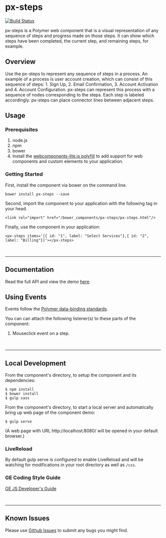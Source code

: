 # px-steps
[![Build Status](https://travis-ci.org/PredixDev/px-steps.svg?branch=master)](https://travis-ci.org/PredixDev/px-steps)

px-steps is a Polymer web component that is a visual representation of any sequence of steps and progress made on those steps. It can show which steps have been completed, the current step, and remaining steps, for example.

## Overview

Use the px-steps to represent any sequence of steps in a process.  An example of a process is user account creation, which can consist of this sequence of steps: 1. Sign Up, 2. Email Confirmation, 3. Account Activation and 4. Account Configuration.  px-steps can represent this process with a sequence of nodes corresponding to the steps.  Each step is labeled accordingly.  px-steps can place connector lines between adjacent steps.

## Usage

### Prerequisites
1. node.js
2. npm
3. bower
4. Install the [webcomponents-lite.js polyfill](https://github.com/webcomponents/webcomponentsjs) to add support for web components and custom elements to your application.

### Getting Started

First, install the component via bower on the command line.

```
bower install px-steps --save
```
Second, import the component to your application with the following tag in your head.

```
<link rel="import" href="/bower_components/px-steps/px-steps.html"/>
```

Finally, use the component in your application:

```
<px-steps items='[{ id: "1", label: "Select Services"},{ id: "2", label: "Billing"}]'></px-steps>
```

<br />
<hr />

## Documentation

Read the full API and view the demo [here](https://www.predix-ui.com/#/elements/px-steps).

## Using Events

Events follow the [Polymer data-binding standards](https://www.polymer-project.org/1.0/docs/devguide/data-binding.html).

You can can attach the following listener(s) to these parts of the component:

1. Mouseclick event on a step.
<br />
<hr />

## Local Development

From the component's directory, to setup the component and its dependencies:

```
$ npm install
$ bower install
$ gulp sass
```

From the component's directory, to start a local server and automatically bring up web page of the component demo:

```
$ gulp serve
```

(A web page with URL http://localhost:8080/ will be opened in your default browser.)

### LiveReload

By default gulp serve is configured to enable LiveReload and will be watching for modifications in your root directory as well as `/css`.

### GE Coding Style Guide
[GE JS Developer's Guide](https://github.com/GeneralElectric/javascript)

<br />
<hr />

## Known Issues

Please use [Github Issues](https://github.com/PredixDev/px-steps/issues) to submit any bugs you might find.
